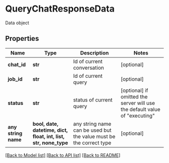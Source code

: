# QueryChatResponseData

Data object

## Properties
Name | Type | Description | Notes
------------ | ------------- | ------------- | -------------
**chat_id** | **str** | Id of current conversation | [optional] 
**job_id** | **str** | Id of current query | [optional] 
**status** | **str** | status of current query | [optional]  if omitted the server will use the default value of "executing"
**any string name** | **bool, date, datetime, dict, float, int, list, str, none_type** | any string name can be used but the value must be the correct type | [optional]

[[Back to Model list]](../README.md#documentation-for-models) [[Back to API list]](../README.md#documentation-for-api-endpoints) [[Back to README]](../README.md)


